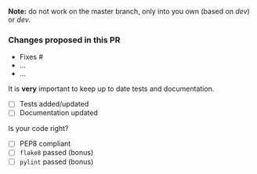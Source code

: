 __Note:__ do not work on the master branch, only into you own (based on _dev_) or _dev_.

### Changes proposed in this PR

- Fixes #
- ...
- ...

It is **very** important to keep up to date tests and documentation.

- [ ] Tests added/updated
- [ ] Documentation updated

Is your code right?

- [ ] PEP8 compliant
- [ ] `flake8` passed (bonus)
- [ ] `pylint` passed (bonus)
